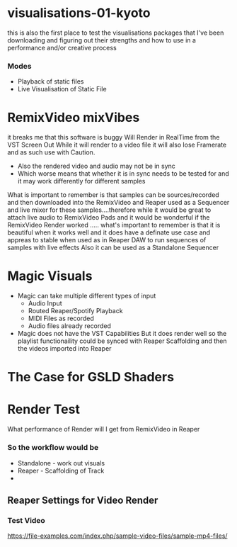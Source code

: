 # visualisations-01-kyoto
this is also the first place to test the visualisations packages that I've been downloading and figuring out their strengths and how to use in a performance and/or creative process


### Modes
* Playback of static files
* Live Visualisation of Static File



# RemixVideo mixVibes
it breaks me that this software is buggy
Will Render in RealTime from the VST Screen Out
While it will render to a video file it will also lose Framerate and as such use with Caution.
* Also the rendered video and audio may not be in sync
* Which worse means that whether it is in sync needs to be tested for and it may work differently for different samples

What is important to remember is that samples can be sources/recorded and then downloaded into the RemixVideo and Reaper used as a Sequencer and live mixer for these samples....therefore while it would be great to attach live audio to RemixVideo Pads and it would be wonderful if the RemixVideo Render worked ..... what's important to remember is that it is beautiful when it works well and it does have a definate use case and appreas to stable when used as in Reaper DAW to run sequences of samples with live effects
Also it can be used as a Standalone Sequencer


# Magic Visuals
* Magic can take multiple different types of input
    - Audio Input
    - Routed Reaper/Spotify Playback
    - MIDI Files as recorded
    - Audio files already recorded
* Magic does not have the VST Capabilities
But it does render well so the playlist functionaility could be synced with Reaper Scaffolding and then the videos imported into Reaper




# The Case for GSLD Shaders



# Render Test
What performance of Render will I get from RemixVideo in Reaper
### So the workflow would be 
* Standalone - work out visuals
* Reaper - Scaffolding of Track
* 
## Reaper Settings for Video Render




### Test Video
https://file-examples.com/index.php/sample-video-files/sample-mp4-files/

 